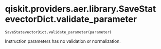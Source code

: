 # qiskit.providers.aer.library.SaveStatevectorDict.validate\_parameter

`SaveStatevectorDict.validate_parameter(parameter)`

Instruction parameters has no validation or normalization.
